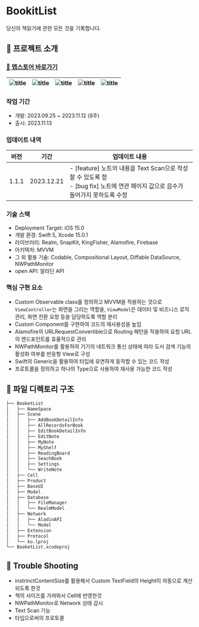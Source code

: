 # BookitList

당신의 책읽기에 관한 모든 것을 기록합니다.

## 💬 프로젝트 소개

### [🔗 앱스토어 바로가기](https://apps.apple.com/kr/app/%EB%B6%81%ED%82%B7%EB%A6%AC%EC%8A%A4%ED%8A%B8-%EB%8B%B9%EC%8B%A0%EC%9D%98-%EB%8F%85%EC%84%9C-%EA%B8%B0%EB%A1%9D%EC%9D%98-%EB%AA%A8%EB%93%A0-%EA%B2%83/id6471903459)

| ![title](https://github.com/steady-on/SeSAC_iOS_3rd/assets/73203944/2446e332-2144-48c3-97a2-cff95c9299ae) | ![title](https://github.com/steady-on/SeSAC_iOS_3rd/assets/73203944/4f51fd4c-508f-4e2b-bce4-0354d2991bf9) | ![title](https://github.com/steady-on/SeSAC_iOS_3rd/assets/73203944/e7a6a516-ad6b-4cdb-9ef0-509f30be1be8) | ![title](https://github.com/steady-on/SeSAC_iOS_3rd/assets/73203944/de432667-39d5-459a-b9df-10d9ccdf880c) | ![title](https://github.com/steady-on/SeSAC_iOS_3rd/assets/73203944/1c37e73a-5002-49fa-8fbc-43ff4b9f680d) |
| --------------------------------------------------------------------------------------------------------- | --------------------------------------------------------------------------------------------------------- | --------------------------------------------------------------------------------------------------------- | --------------------------------------------------------------------------------------------------------- | --------------------------------------------------------------------------------------------------------- |

### 작업 기간

- 개발: 2023.09.25 ~ 2023.11.12 (8주)
- 출시: 2023.11.13

### 업데이트 내역

| 버전  | 기간       | 업데이트 내용                                                                                                                      |
| ----- | ---------- | ---------------------------------------------------------------------------------------------------------------------------------- |
| 1.1.1 | 2023.12.21 | - [feature] 노트의 내용을 Text Scan으로 작성할 수 있도록 함<br>- [bug fix] 노트에 연관 페이지 값으로 음수가 들어가지 못하도록 수정 |

### 기술 스택

- Deployment Target: iOS 15.0
- 개발 환경: Swift 5, Xcode 15.0.1
- 라이브러리: Realm, SnapKit, KingFisher, Alamofire, Firebase
- 아키텍처: MVVM
- 그 외 활용 기술: Codable, Compositional Layout, Diffable DataSource, NWPathMonitor
- open API: 알라딘 API

### 핵심 구현 요소

- Custom Observable class를 정의하고 MVVM을 적용하는 것으로 `ViewController`는 화면을 그리는 역할을, `ViewModel`은 데이터 및 비즈니스 로직 관리, 화면 전환 요청 등을 담당하도록 역할 분리
- Custom Component를 구현하여 코드의 재사용성을 높임
- Alamofire의 URLRequestConvertible으로 Routing 패턴을 적용하여 요청 URL의 엔드포인트를 효율적으로 관리
- NWPathMonitor를 활용하여 기기의 네트워크 통신 상태에 따라 도서 검색 기능의 활성화 여부를 반응형 View로 구성
- Swift의 Generic을 활용하여 타입에 유연하게 동작할 수 있는 코드 작성
- 프로토콜을 정의하고 하나의 Type으로 사용하여 재사용 가능한 코드 작성

## 📂 파일 디렉토리 구조

```bash
├── BooketList
│   ├── NameSpace
│   ├── Scene
│   │   ├── AddBookDetailInfo
│   │   ├── AllRecordsForBook
│   │   ├── EditBookDetailInfo
│   │   ├── EditNote
│   │   ├── MyNote
│   │   ├── MyShelf
│   │   ├── ReadingBoard
│   │   ├── SeachBook
│   │   ├── Settings
│   │   └── WriteNote
│   ├── Cell
│   ├── Product
│   ├── BaseUI
│   ├── Model
│   ├── Database
│   │   ├── FileManager
│   │   └── RealmModel
│   ├── Network
│   │   ├── AladinAPI
│   │   └── Model
│   ├── Extension
│   ├── Protocol
│   └── ko.lproj
└── BooketList.xcodeproj
```

## 🚨 Trouble Shooting

- instrinctContentSize를 활용해서 Custom TextField의 Height이 자동으로 계산되도록 한것
- 책의 사이즈를 가져와서 Cell에 반영한것
- NWPathMonitor로 Network 상태 감시
- Text Scan 기능
- 타입으로써의 프로토콜
